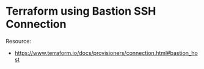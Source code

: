 # Terraform using Bastion SSH Connection

Resource:

- https://www.terraform.io/docs/provisioners/connection.html#bastion_host
